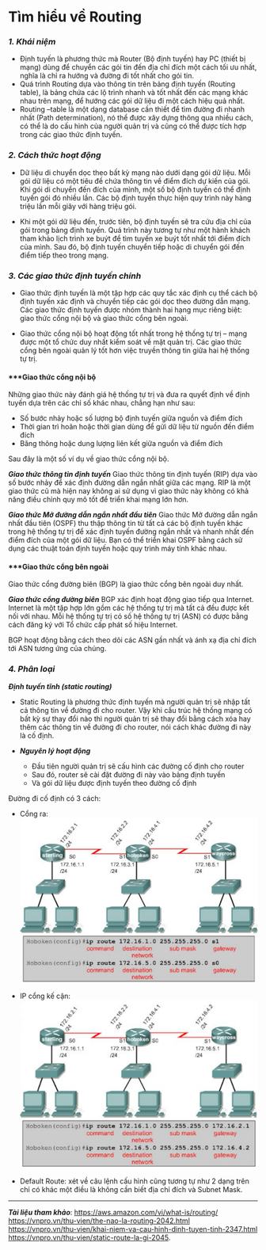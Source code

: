 # Tìm hiểu về Routing

### _1. Khái niệm_

- Định tuyến là phương thức mà Router (Bộ định tuyến) hay PC (thiết bị mạng) dùng để chuyển các gói tin đến địa chỉ đích một cách tối ưu nhất, nghĩa là chỉ ra hướng và đường đi tốt nhất cho gói tin.
- Quá trình Routing dựa vào thông tin trên bảng định tuyến (Routing table), là bảng chứa các lộ trình nhanh và tốt nhất đến các mạng khác nhau trên mạng, để hướng các gói dữ liệu đi một cách hiệu quả nhất.
- Routing –table là một dạng database cần thiết để tìm đường đi nhanh nhất (Path determination), nó thể được xây dựng thông qua nhiều cách, có thể là do cấu hình của người quản trị và cũng có thể được tích hợp trong các giao thức định tuyến.

### _2. Cách thức hoạt động_

- Dữ liệu di chuyển dọc theo bất kỳ mạng nào dưới dạng gói dữ liệu. Mỗi gói dữ liệu có một tiêu đề chứa thông tin về điểm đích dự kiến của gói. Khi gói di chuyển đến đích của mình, một số bộ định tuyến có thể định tuyến gói đó nhiều lần. Các bộ định tuyến thực hiện quy trình này hàng triệu lần mỗi giây với hàng triệu gói.

- Khi một gói dữ liệu đến, trước tiên, bộ định tuyến sẽ tra cứu địa chỉ của gói trong bảng định tuyến. Quá trình này tương tự như một hành khách tham khảo lịch trình xe buýt để tìm tuyến xe buýt tốt nhất tới điểm đích của mình. Sau đó, bộ định tuyến chuyển tiếp hoặc di chuyển gói đến điểm tiếp theo trong mạng.

### _3. Các giao thức định tuyến chính_

- Giao thức định tuyến là một tập hợp các quy tắc xác định cụ thể cách bộ định tuyến xác định và chuyển tiếp các gói dọc theo đường dẫn mạng. Các giao thức định tuyến được nhóm thành hai hạng mục riêng biệt: giao thức cổng nội bộ và giao thức cổng bên ngoài.

- Giao thức cổng nội bộ hoạt động tốt nhất trong hệ thống tự trị – mạng được một tổ chức duy nhất kiểm soát về mặt quản trị. Các giao thức cổng bên ngoài quản lý tốt hơn việc truyền thông tin giữa hai hệ thống tự trị.

#### ***Giao thức cổng nội bộ
Những giao thức này đánh giá hệ thống tự trị và đưa ra quyết định về định tuyến dựa trên các chỉ số khác nhau, chẳng hạn như sau:
- Số bước nhảy hoặc số lượng bộ định tuyến giữa nguồn và điểm đích
- Thời gian trì hoãn hoặc thời gian dùng để gửi dữ liệu từ nguồn đến điểm đích
- Băng thông hoặc dung lượng liên kết giữa nguồn và điểm đích

Sau đây là một số ví dụ về giao thức cổng nội bộ.

___Giao thức thông tin định tuyến___
Giao thức thông tin định tuyến (RIP) dựa vào số bước nhảy để xác định đường dẫn ngắn nhất giữa các mạng. RIP là một giao thức cũ mà hiện nay không ai sử dụng vì giao thức này không có khả năng điều chỉnh quy mô tốt để triển khai mạng lớn hơn.

___Giao thức Mở đường dẫn ngắn nhất đầu tiên___
Giao thức Mở đường dẫn ngắn nhất đầu tiên (OSPF) thu thập thông tin từ tất cả các bộ định tuyến khác trong hệ thống tự trị để xác định tuyến đường ngắn nhất và nhanh nhất đến điểm đích của một gói dữ liệu. Bạn có thể triển khai OSPF bằng cách sử dụng các thuật toán định tuyến hoặc quy trình máy tính khác nhau.

#### ***Giao thức cổng bên ngoài
Giao thức cổng đường biên (BGP) là giao thức cổng bên ngoài duy nhất.

___Giao thức cổng đường biên___
BGP xác định hoạt động giao tiếp qua Internet. Internet là một tập hợp lớn gồm các hệ thống tự trị mà tất cả đều được kết nối với nhau. Mỗi hệ thống tự trị có số hệ thống tự trị (ASN) có được bằng cách đăng ký với Tổ chức cấp phát số hiệu Internet.

BGP hoạt động bằng cách theo dõi các ASN gần nhất và ánh xạ địa chỉ đích tới ASN tương ứng của chúng.

### _4. Phân loại_ 

___Định tuyến tĩnh (static routing)___

  - Static Routing là phương thức định tuyến mà người quản trị sẽ nhập tất cả thông tin về đường đi cho router. Vậy khi cấu trúc hệ thống mạng có bất kỳ sự thay đổi nào thì người quản trị sẽ thay đổi bằng cách xóa hay thêm các thông tin về đường đi cho router, nói cách khác đường đi này là cố định.

- ___Nguyên lý hoạt động___

  - Đầu tiên người quản trị sẽ cấu hình các đường cố định cho router
  - Sau đó, router sẽ cài đặt đường đi này vào bảng định tuyến
  - Và gói dữ liệu được định tuyến theo đường cố định 
  
Đường đi cố định có 3 cách:

- Cổng ra: 
![Cổng ra](../Images/Congra.png)

- IP cổng kế cận:
![IP cổng kế cận](../Images/IPcongke.png)

- Default Route: xét về câu lệnh cấu hình cũng tương tự như 2 dạng trên chỉ có khác một điều là không cần biết địa chỉ đích và Subnet Mask.

-----
___Tài liệu tham khảo___:
https://aws.amazon.com/vi/what-is/routing/
https://vnpro.vn/thu-vien/the-nao-la-routing-2042.html
https://vnpro.vn/thu-vien/khai-niem-va-cau-hinh-dinh-tuyen-tinh-2347.html
https://vnpro.vn/thu-vien/static-route-la-gi-2045.
